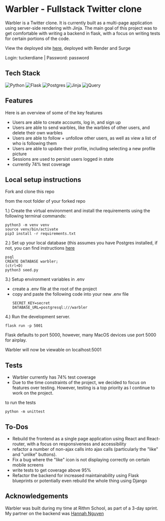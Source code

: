 # Warbler - Fullstack Twitter clone
Warbler is a Twitter clone. It is currently built as a multi-page application using server-side rendering with Jinja. The main goal of this project was to get comfortable with writing a backend in flask, with a focus on writing tests for certain portions of the code. 

View the deployed site [here](https://warbler-6zbi.onrender.com/), deployed with Render and Surge

Login: tuckerdiane | Password: password

## Tech Stack
![Python](https://img.shields.io/badge/python-3670A0?style=for-the-badge&logo=python&logoColor=ffdd54)
![Flask](https://img.shields.io/badge/flask-%23000.svg?style=for-the-badge&logo=flask&logoColor=white)
![Postgres](https://img.shields.io/badge/postgres-%23316192.svg?style=for-the-badge&logo=postgresql&logoColor=white)
![Jinja](https://img.shields.io/badge/jinja-white.svg?style=for-the-badge&logo=jinja&logoColor=black)
![jQuery](https://img.shields.io/badge/jquery-%230769AD.svg?style=for-the-badge&logo=jquery&logoColor=white)

## Features
Here is an overview of some of the key features

- Users are able to create accounts, log in, and sign up
- Users are able to send warbles, like the warbles of other users, and delete their own warbles
- Users are able to follow + unfollow other users, as well as view a list of who is following them
- Users are able to update their profile, including selecting a new profile picture
- Sessions are used to persist users logged in state
- currently 74% test coverage

## Local setup instructions
Fork and clone this repo

from the root folder of your forked repo

1.) Create the virtual environment and install the requirements using the following terminal commands:
```
python3 -m venv venv
source venv/bin/activate
pip3 install -r requirements.txt
```
2.) Set up your local database (this assumes you have Postgres installed, if not, you can find instructions [here](https://www.postgresql.org/download/)

```
psql
CREATE DATABASE warbler;
(ctrl+D)
python3 seed.py
```
3.) Setup environment variables in .env
- create a .env file at the root of the project
- copy and paste the following code into your new .env file
  ```
  SECRET_KEY=secret
  DATABASE_URL=postgresql:///warbler
  ```

4.) Run the development server. 
```
flask run -p 5001
```
Flask defaults to port 5000, however, many MacOS devices use port 5000 for airplay.

Warbler will now be viewable on localhost:5001


## Tests
- Warbler currently has 74% test coverage
- Due to the time constraints of the project, we decided to focus on features over testing. However, testing is a top priority as I continue to work on the project.

to run the tests
```
python -m unittest
```

## To-Dos
- Rebuild the frontend as a single page application using React and React-router, with a focus on responsiveness and accessibility
- refactor a number of non-ajax calls into ajax calls (particularly the "like" and "unlike" buttons).
- Fix a bug where the "like" icon is not displaying correctly on certain mobile screens
- write tests to get coverage above 95%
- Refactor the backend for increased maintainability using Flask blueprints or potentially even rebuild the whole thing using Django

## Acknowledgements
Warbler was built during my time at Rithm School, as part of a 3-day sprint. My partner on the backend was [Hannah Nguyen](https://github.com/hbnnguyen)



